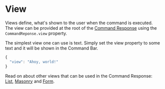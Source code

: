 # View

Views define, what's shown to the user when the command is executed. The view can be provided at the root of the [Command Response](command-response.md) using the `CommandReponse.view` property. 

The simplest view one can use is text. Simply set the view property to some text and it will be shown in the Command Bar.

```javascript
{
  "view": "Ahoy, world!"
}
```

Read on about other views that can be used in the Command Response: [List](command-response-view-list.md#list), [Masonry](command-response-view-masonry.md) and [Form](command-response-view-form.md). 

